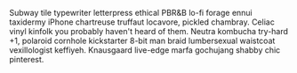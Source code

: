 Subway tile typewriter letterpress ethical PBR&B lo-fi forage ennui taxidermy iPhone chartreuse truffaut locavore, pickled chambray. Celiac vinyl kinfolk you probably haven't heard of them. Neutra kombucha try-hard +1, polaroid cornhole kickstarter 8-bit man braid lumbersexual waistcoat vexillologist keffiyeh. Knausgaard live-edge marfa gochujang shabby chic pinterest.